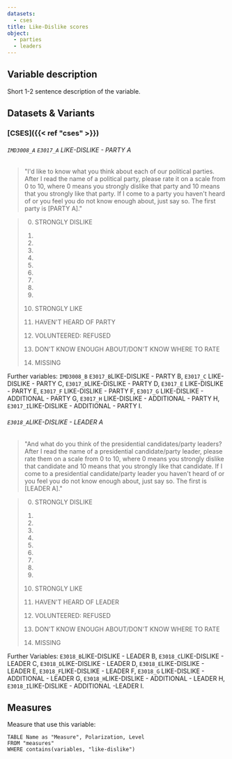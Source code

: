 ```yaml
---
datasets:
  - cses
title: Like-Dislike scores
object:
  - parties
  - leaders
---
```

## Variable description

Short 1-2 sentence description of the variable.

## Datasets & Variants
### [CSES]({{< ref "cses" >}})
###### `IMD3008_A` `E3017_A` LIKE-DISLIKE - PARTY A
> "I'd like to know what you think about each of our political parties. After I read the name of a political party, please rate it on a scale from 0 to 10, where 0 means you strongly dislike that party and 10 means that you strongly like that party. If I come to a party you haven't heard of or you feel you do not know enough about, just say so. The first party is [PARTY A]."

> 00. STRONGLY DISLIKE
> 01.
> 02.
> 03.
> 04.
> 05.
> 06.
> 07.
> 08.
> 09.
> 10. STRONGLY LIKE
> 
> 96. HAVEN'T HEARD OF PARTY
> 97. VOLUNTEERED: REFUSED
> 98. DON'T KNOW ENOUGH ABOUT/DON'T KNOW WHERE TO RATE
> 99. MISSING

Further variables: `IMD3008_B` `E3017_B`LIKE-DISLIKE - PARTY B, `E3017_C` LIKE-DISLIKE - PARTY C, `E3017_D`LIKE-DISLIKE - PARTY D, `E3017_E` LIKE-DISLIKE - PARTY E, `E3017_F` LIKE-DISLIKE - PARTY F, `E3017_G` LIKE-DISLIKE - ADDITIONAL - PARTY G, `E3017_H` LIKE-DISLIKE - ADDITIONAL - PARTY H, `E3017_I`LIKE-DISLIKE - ADDITIONAL - PARTY I.

###### `E3018_A`LIKE-DISLIKE - LEADER A
>"And what do you think of the presidential candidates/party leaders? After I read the name of a presidential candidate/party leader, please rate them on a scale from 0 to 10, where 0 means you strongly dislike that candidate and 10 means that you strongly like that candidate. If I come to a presidential candidate/party leader you haven't heard of or you feel you do not know enough about, just say so. The first is [LEADER A]."

> 00. STRONGLY DISLIKE
> 01.
> 02.
> 03.
> 04.
> 05.
> 06.
> 07.
> 08.
> 09.
> 10. STRONGLY LIKE
>
>96. HAVEN'T HEARD OF LEADER
>97. VOLUNTEERED: REFUSED
>98. DON'T KNOW ENOUGH ABOUT/DON'T KNOW WHERE TO RATE
>99. MISSING

Further Variables: `E3018_B`LIKE-DISLIKE - LEADER B, `E3018_C`LIKE-DISLIKE - LEADER C, `E3018_D`LIKE-DISLIKE - LEADER D, `E3018_E`LIKE-DISLIKE - LEADER E, `E3018_F`LIKE-DISLIKE - LEADER F, `E3018_G` LIKE-DISLIKE - ADDITIONAL - LEADER G, `E3018_H`LIKE-DISLIKE - ADDITIONAL - LEADER H, `E3018_I`LIKE-DISLIKE - ADDITIONAL -LEADER I.

## Measures
Measure that use this variable:
```dataview
TABLE Name as "Measure", Polarization, Level
FROM "measures"
WHERE contains(variables, "like-dislike")
```